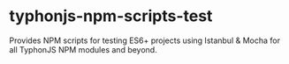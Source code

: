 # typhonjs-npm-scripts-test
Provides NPM scripts for testing ES6+ projects using Istanbul & Mocha for all TyphonJS NPM modules and beyond.

